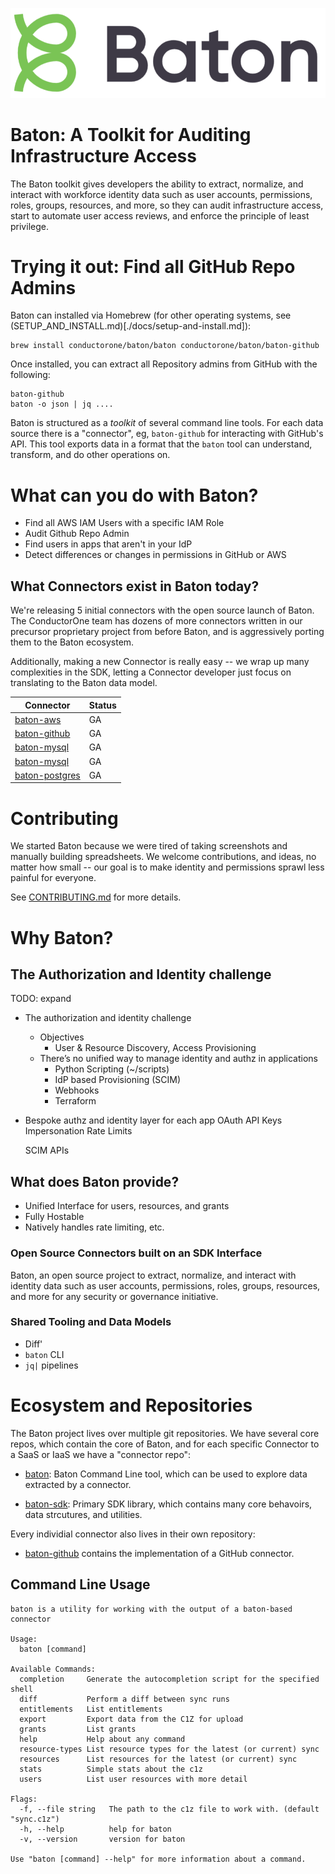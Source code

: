 
![Baton Logo](./docs/images/baton-logo.png)

# Baton: A Toolkit for Auditing Infrastructure Access

The Baton toolkit gives developers the ability to extract, normalize, and interact with workforce identity data such as user accounts, permissions, roles, groups, resources, and more, so they can audit infrastructure access, start to automate user access reviews, and enforce the principle of least privilege. 

# Trying it out: Find all GitHub Repo Admins

Baton can installed via Homebrew (for other operating systems, see (SETUP_AND_INSTALL.md)[./docs/setup-and-install.md]):
```
brew install conductorone/baton/baton conductorone/baton/baton-github
```

Once installed, you can extract all Repository admins from GitHub with the following:

```
baton-github 
baton -o json | jq ....
```

Baton is structured as a _toolkit_ of several command line tools.  For each data source there is a "connector", eg, `baton-github` for interacting with GitHub's API.  This tool exports data in a format that the `baton` tool can understand, transform, and do other operations on.

# What can you do with Baton?

- Find all AWS IAM Users with a specific IAM Role
- Audit Github Repo Admin
- Find users in apps that aren't in your IdP
- Detect differences or changes in permissions in GitHub or AWS

## What Connectors exist in Baton today?

We're releasing 5 initial connectors with the open source launch of Baton.  The ConductorOne team has dozens of more connectors written in our precursor proprietary project from before Baton, and is aggressively porting them to the Baton ecosystem.

Additionally, making a new Connector is really easy -- we wrap up many complexities in the SDK, letting a Connector developer just focus on translating to the Baton data model.

| Connector                | Status     |
|--------------------------|------------|
| [baton-aws](https://github.com/ConductorOne/baton-aws) |   GA   |
| [baton-github](https://github.com/ConductorOne/baton-github) |   GA   |
| [baton-mysql](https://github.com/ConductorOne/baton-github) |   GA   |
| [baton-mysql](https://github.com/ConductorOne/baton-github) |   GA   |
| [baton-postgres](https://github.com/ConductorOne/baton-github) |   GA   |

# Contributing

We started Baton because we were tired of taking screenshots and manually building spreadsheets.  We welcome contributions, and ideas, no matter how small -- our goal is to make identity and permissions sprawl less painful for everyone.

See [CONTRIBUTING.md](./CONTRIBUTING.md) for more details.

# Why Baton?

## The Authorization and Identity challenge

TODO: expand
- The authorization and identity challenge
  - Objectives
    - User & Resource Discovery, Access Provisioning
  - There’s no unified way to manage identity and authz in applications
    - Python Scripting (~/scripts)
    - IdP based Provisioning (SCIM)
    - Webhooks
    - Terraform
- Bespoke authz and identity layer for each app
    OAuth
    API Keys
    Impersonation
    Rate Limits

    SCIM
    APIs

## What does Baton provide?

- Unified Interface for users, resources, and grants
- Fully Hostable
- Natively handles rate limiting, etc.

### Open Source Connectors built on an SDK Interface  

Baton, an open source project to extract, normalize, and interact with identity data such as user accounts, permissions, roles, groups, resources, and more for any security or governance initiative.

### Shared Tooling and Data Models
 - Diff'
 - `baton` CLI
 - `jq|` pipelines

# Ecosystem and Repositories 

The Baton project lives over multiple git repositories.  We have several core repos, which contain the core of Baton, and for each specific Connector to a SaaS or IaaS we have a "connector repo":

- [baton](https://github.com/ConductorOne/baton): Baton Command Line tool, which can be used to explore data extracted by a connector.

- [baton-sdk](https://github.com/ConductorOne/baton-sdk): Primary SDK library, which contains many core behavoirs, data strcutures, and utilities. 

Every individial connector also lives in their own repository:
- [baton-github](https://github.com/ConductorOne/baton-github) contains the implementation of a GitHub connector.


## Command Line Usage
```
baton is a utility for working with the output of a baton-based connector

Usage:
  baton [command]

Available Commands:
  completion     Generate the autocompletion script for the specified shell
  diff           Perform a diff between sync runs
  entitlements   List entitlements
  export         Export data from the C1Z for upload
  grants         List grants
  help           Help about any command
  resource-types List resource types for the latest (or current) sync
  resources      List resources for the latest (or current) sync
  stats          Simple stats about the c1z
  users          List user resources with more detail

Flags:
  -f, --file string   The path to the c1z file to work with. (default "sync.c1z")
  -h, --help          help for baton
  -v, --version       version for baton

Use "baton [command] --help" for more information about a command.
```
